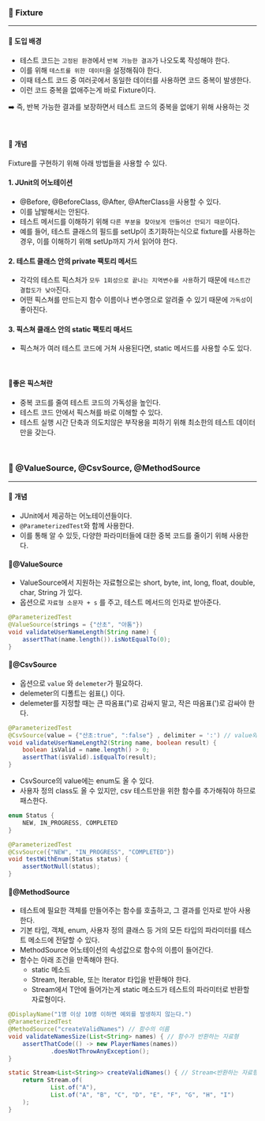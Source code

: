 ### 🔶 Fixture
----
#### 🔸 도입 배경

- 테스트 코드는 `고정된 환경`에서 `반복 가능한 결과`가 나오도록 작성해야 한다.
- 이를 위해 `테스트를 위한 데이터`을 설정해줘야 한다.
- 이때 테스트 코드 중 여러곳에서 동일한 데이터를 사용하면 코드 중복이 발생한다.
- 이런 코드 중복을 없애주는게 바로 Fixture이다.

➡️ 즉, 반복 가능한 결과를 보장하면서 테스트 코드의 중복을 없애기 위해 사용하는 것

<br>

#### 🔸 개념
Fixture를 구현하기 위해 아래 방법들을 사용할 수 있다.

#### 1. JUnit의 어노테이션 
  - @Before, @BeforeClass, @After, @AfterClass을 사용할 수 있다.
  - 이를 남발해서는 안된다.
  - 테스트 메서드를 이해하기 위해 `다른 부분을 찾아보게 만들어선 안되기 때문`이다.
  - 예를 들어, 테스트 클래스의 필드를 setUp이 초기화하는식으로 fixture를 사용하는 경우, 이를 이해하기 위해 setUp까지 가서 읽어야 한다.
#### 2. 테스트 클래스 안의 private 팩토리 메서드
  - 각각의 테스트 픽스처가 `모두 1회성으로 끝나는 지역변수를 사용`하기 때문에 `테스트간 결합도가 낮아`진다.
  - 어떤 픽스쳐를 만드는지 함수 이름이나 변수명으로 알려줄 수 있기 때문에 `가독성`이 좋아진다.
#### 3. 픽스쳐 클래스 안의 static 팩토리 매서드
  - 픽스쳐가 여러 테스트 코드에 거쳐 사용된다면, static 메서드를 사용할 수도 있다.

<br>

#### 🔸좋은 픽스쳐란
- 중복 코드를 줄여 테스트 코드의 가독성을 높인다.
- 테스트 코드 안에서 픽스쳐를 바로 이해할 수 있다.
- 테스트 실행 시간 단축과 의도치않은 부작용을 피하기 위해 최소한의 테스트 데이터만을 갖는다.

<br>

### 🔶 @ValueSource, @CsvSource, @MethodSource
----
#### 🔸 개념
- JUnit에서 제공하는 어노테이션들이다.
- `@ParameterizedTest`와 함께 사용한다.
- 이를 통해 알 수 있듯, 다양한 파라미터들에 대한 중복 코드를 줄이기 위해 사용한다.

#### 🔸@ValueSource

- ValueSource에서 지원하는 자료형으로는 short, byte, int, long, float, double, char, String 가 있다.
- 옵션으로 `자료형 소문자 + s` 를 주고, 테스트 메서드의 인자로 받아준다.

```java
@ParameterizedTest
@ValueSource(strings = {"산초", "아톰"})
void validateUserNameLength(String name) {
    assertThat(name.length()).isNotEqualTo(0);
}
```

#### 🔸@CsvSource

- 옵션으로 `value` 와 `delemeter`가 필요하다.
- delemeter의 디폴트는 쉼표(,) 이다.
- delemeter를 지정할 때는 큰 따옴표(")로 감싸지 말고, 작은 따옴표(')로 감싸야 한다.

```java
@ParameterizedTest
@CsvSource(value = {"산초:true", ":false"} , delimiter = ':') // value와 dele구분자는 디폴트가 ,이다
void validateUserNameLength2(String name, boolean result) {
    boolean isValid = name.length() > 0;
    assertThat(isValid).isEqualTo(result);
}
```

- CsvSource의 value에는 enum도 올 수 있다.
- 사용자 정의 class도 올 수 있지만, csv 테스트만을 위한 함수를 추가해줘야 하므로 패스한다.

```java
enum Status {
    NEW, IN_PROGRESS, COMPLETED
}

@ParameterizedTest
@CsvSource({"NEW", "IN_PROGRESS", "COMPLETED"})
void testWithEnum(Status status) {
    assertNotNull(status);
}
```

#### 🔸@MethodSource
- 테스트에 필요한 객체를 만들어주는 함수를 호출하고, 그 결과를 인자로 받아 사용한다.
- 기본 타입, 객체, enum, 사용자 정의 클래스 등 거의 모든 타입의 파라미터를 테스트 메소드에 전달할 수 있다.
- MethodSource 어노테이션의 속성값으로 함수의 이름이 들어간다.
- 함수는 아래 조건을 만족해야 한다.
  - static 메소드
  - Stream, Iterable, 또는 Iterator 타입을 반환해야 한다.
  - Stream<T>에서 T안에 들어가는게 static 메소드가 테스트의 파라미터로 반환할 자료형이다.

```java
@DisplayName("1명 이상 10명 이하면 예외를 발생하지 않는다.")
@ParameterizedTest
@MethodSource("createValidNames") // 함수의 이름
void validateNamesSize(List<String> names) { // 함수가 반환하는 자료형
    assertThatCode(() -> new PlayerNames(names))
            .doesNotThrowAnyException();
}

static Stream<List<String>> createValidNames() { // Stream<반환하는 자료형>
    return Stream.of(
            List.of("A"),
            List.of("A", "B", "C", "D", "E", "F", "G", "H", "I")
    );
}
```
